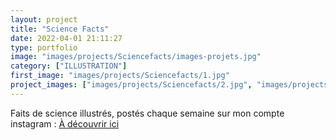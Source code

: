 ```yaml
---
layout: project
title: "Science Facts"
date: 2022-04-01 21:11:27
type: portfolio
image: "images/projects/Sciencefacts/images-projets.jpg"
category: ["ILLUSTRATION"]
first_image: "images/projects/Sciencefacts/1.jpg"
project_images: ["images/projects/Sciencefacts/2.jpg", "images/projects/Sciencefacts/3.jpg", "images/projects/Sciencefacts/4.jpg", "images/projects/Sciencefacts/5.jpg", "images/projects/Sciencefacts/6.jpg", "images/projects/Sciencefacts/7.jpg", "images/projects/Sciencefacts/8.jpg", "images/projects/Sciencefacts/9.jpg", "images/projects/Sciencefacts/10.jpg" ]
---
```


Faits de science illustrés, postés chaque semaine sur mon compte instagram : <a href="https://www.instagram.com/threo.nine/">À découvrir ici</a>